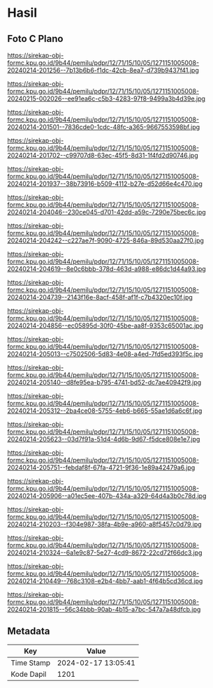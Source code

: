 # Hasil

## Foto C Plano

https://sirekap-obj-formc.kpu.go.id/9b44/pemilu/pdpr/12/71/15/10/05/1271151005008-20240214-201256--7b13b6b6-f1dc-42cb-8ea7-d739b9437f41.jpg

https://sirekap-obj-formc.kpu.go.id/9b44/pemilu/pdpr/12/71/15/10/05/1271151005008-20240215-002026--ee91ea6c-c5b3-4283-97f8-9499a3b4d39e.jpg

https://sirekap-obj-formc.kpu.go.id/9b44/pemilu/pdpr/12/71/15/10/05/1271151005008-20240214-201501--7836cde0-1cdc-48fc-a365-9667553598bf.jpg

https://sirekap-obj-formc.kpu.go.id/9b44/pemilu/pdpr/12/71/15/10/05/1271151005008-20240214-201702--c99707d8-63ec-45f5-8d31-1f4fd2d90746.jpg

https://sirekap-obj-formc.kpu.go.id/9b44/pemilu/pdpr/12/71/15/10/05/1271151005008-20240214-201937--38b73916-b509-4112-b27e-d52d66e4c470.jpg

https://sirekap-obj-formc.kpu.go.id/9b44/pemilu/pdpr/12/71/15/10/05/1271151005008-20240214-204046--230ce045-d701-42dd-a59c-7290e75bec6c.jpg

https://sirekap-obj-formc.kpu.go.id/9b44/pemilu/pdpr/12/71/15/10/05/1271151005008-20240214-204242--c227ae7f-9090-4725-846a-89d530aa27f0.jpg

https://sirekap-obj-formc.kpu.go.id/9b44/pemilu/pdpr/12/71/15/10/05/1271151005008-20240214-204619--8e0c6bbb-378d-463d-a988-e86dc1d44a93.jpg

https://sirekap-obj-formc.kpu.go.id/9b44/pemilu/pdpr/12/71/15/10/05/1271151005008-20240214-204739--2143f16e-8acf-458f-af1f-c7b4320ec10f.jpg

https://sirekap-obj-formc.kpu.go.id/9b44/pemilu/pdpr/12/71/15/10/05/1271151005008-20240214-204856--ec05895d-30f0-45be-aa8f-9353c65001ac.jpg

https://sirekap-obj-formc.kpu.go.id/9b44/pemilu/pdpr/12/71/15/10/05/1271151005008-20240214-205013--c7502506-5d83-4e08-a4ed-7fd5ed393f5c.jpg

https://sirekap-obj-formc.kpu.go.id/9b44/pemilu/pdpr/12/71/15/10/05/1271151005008-20240214-205140--d8fe95ea-b795-4741-bd52-dc7ae40942f9.jpg

https://sirekap-obj-formc.kpu.go.id/9b44/pemilu/pdpr/12/71/15/10/05/1271151005008-20240214-205312--2ba4ce08-5755-4eb6-b665-55ae1d6a6c6f.jpg

https://sirekap-obj-formc.kpu.go.id/9b44/pemilu/pdpr/12/71/15/10/05/1271151005008-20240214-205623--03d7f91a-51d4-4d6b-9d67-f5dce808e1e7.jpg

https://sirekap-obj-formc.kpu.go.id/9b44/pemilu/pdpr/12/71/15/10/05/1271151005008-20240214-205751--febdaf8f-67fa-4721-9f36-1e89a42479a6.jpg

https://sirekap-obj-formc.kpu.go.id/9b44/pemilu/pdpr/12/71/15/10/05/1271151005008-20240214-205906--a01ec5ee-407b-434a-a329-64d4a3b0c78d.jpg

https://sirekap-obj-formc.kpu.go.id/9b44/pemilu/pdpr/12/71/15/10/05/1271151005008-20240214-210203--f304e987-38fa-4b9e-a960-a8f5457c0d79.jpg

https://sirekap-obj-formc.kpu.go.id/9b44/pemilu/pdpr/12/71/15/10/05/1271151005008-20240214-210324--6a1e9c87-5e27-4cd9-8672-22cd72f66dc3.jpg

https://sirekap-obj-formc.kpu.go.id/9b44/pemilu/pdpr/12/71/15/10/05/1271151005008-20240214-210449--768c3108-e2b4-4bb7-aab1-4f64b5cd36cd.jpg

https://sirekap-obj-formc.kpu.go.id/9b44/pemilu/pdpr/12/71/15/10/05/1271151005008-20240214-201815--56c34bbb-90ab-4b15-a7bc-547a7a48dfcb.jpg


## Metadata

| Key        | Value               |
| ---------- | ------------------- |
| Time Stamp | 2024-02-17 13:05:41 |
| Kode Dapil | 1201                |



